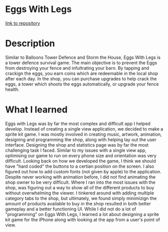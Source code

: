 # Eggs With Legs

[link to repository](https://github.com/chauphana/Eggs-with-Legs.git)

# Description 
Similar to Balloons Tower Defence and Storm the House, Eggs With Legs is a tower defence survival game.  The main objective is to prevent the Eggs from destroying your fence and infultrating your barn.  By tapping and crackign the eggs, you earn coins which are redeemable in the local shop after each day.  In the shop, you can purchase upgrades to help crack the eggs, a tower which shoots the eggs automatically, or upgrade your fence health.

# What I learned
Eggs with Legs was by far the most complex and difficult app I helped develop.  Instead of creating a single view application, we decided to make a sprite kit game.  I was mostly involved in creating music, artwork, animation, designing and programming the shop, along with helping lay out the user interface.  Designing the shop and statistics page was by far the most challenging task I faced.  Similar to my issues with a single view app, optimising our game to run on every phone size and orientation was very difficult.  Looking back on how we developed the game, I think  we should have "hard coded" the buttons to a certian position on the screen.  I also figured out how to add custom fonts (not given by apple) to the application. Despite never working with animation before, I did not find animating the shop owner to be very difficult.  Where I ran into the most issues with the shop, was figuring out a way to show all of the different products to buy without overwhelming the viewer.  I tinkered around with adding multiple category tabs to the shop, but ultimately, we found simply minimizign the amount of products available to buy in the shop resulted in both better gameplay and a better functioning UI. While I did not do a lot of "programming" on Eggs With Legs, I learned a lot about designing a sprite kit game for the iPhone along with looking at the app from a user's point of view.
